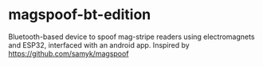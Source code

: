 # magspoof-bt-edition
Bluetooth-based device to spoof mag-stripe readers using electromagnets and ESP32, interfaced with an android app. Inspired by https://github.com/samyk/magspoof

